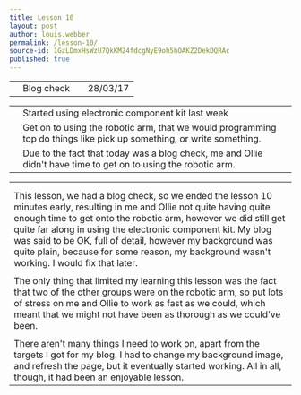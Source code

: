 ```yaml
---
title: Lesson 10
layout: post
author: louis.webber
permalink: /lesson-10/
source-id: 1GzLDmxHsWzU7QkKM24fdcgNyE9oh5hOAKZ2DekDQRAc
published: true
---
```

<table>
  <tr>
    <td></td>
    <td>Blog check</td>
    <td></td>
    <td>28/03/17</td>
  </tr>
</table>


<table>
  <tr>
    <td></td>
    <td>Started using electronic component kit last week</td>
  </tr>
  <tr>
    <td></td>
    <td>Get on to using the robotic arm, that we would programming top do things like pick up something, or write something.</td>
  </tr>
  <tr>
    <td></td>
    <td> Due to the fact that today was a blog check, me and Ollie didn't have time to get on to using the robotic arm.</td>
  </tr>
</table>


<table>
  <tr>
    <td></td>
  </tr>
  <tr>
    <td></td>
  </tr>
  <tr>
    <td>This lesson, we had a blog check, so we ended the lesson 10 minutes early, resulting in me and Ollie not quite having quite enough time to get onto the robotic arm, however we did still get quite far along in using the electronic component kit. My blog was said to be OK, full of detail, however my background was quite plain, because for some reason, my background wasn't working. I would fix that later. </td>
  </tr>
  <tr>
    <td></td>
  </tr>
  <tr>
    <td>The only thing that limited my learning this lesson was the fact that two of the other groups were on the robotic arm, so put lots of stress on me and Ollie to work as fast as we could, which meant that we might not have been as thorough as we could've been.</td>
  </tr>
  <tr>
    <td></td>
  </tr>
  <tr>
    <td>There aren't many things I need to work on, apart from the targets I got for my blog. I had to change my background image, and refresh the page, but it eventually started working. All in all, though, it had been an enjoyable lesson.</td>
  </tr>
</table>


